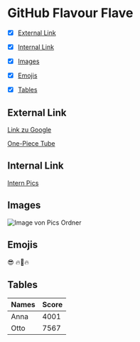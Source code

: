 # GitHub Flavour Flave

- [x] [External Link](#external-link)
- [x] [Internal Link](#internal-link)
- [x] [Images](#images)
- [x] [Emojis](#emojis)
- [x] [Tables](#tables)


## External Link <a name="external-link"></a>
[Link zu Google](https://www.google.com) 

[One-Piece Tube](https://onepiece-tube.com/anime/episoden-streams)
## Internal Link <a name="internal-link"></a>

[Intern Pics](https://github.com/BenniDci/authoring/tree/main/Pictures/Screenshots)
## Images <a name="images"></a>

![Image von Pics Ordner](https://github.com/BenniDci/authoring/blob/main/Pictures/Screenshots/Screenshot%20from%202023-09-29%2015-27-22.png?raw=true)

## Emojis <a name="emojis"></a>
:sunglasses: :fire::blue_heart::fire:

## Tables <a name="tables"></a>

| Names | Score |
|-------|-------|
| Anna  | 4001  |
| Otto  | 7567  |





























